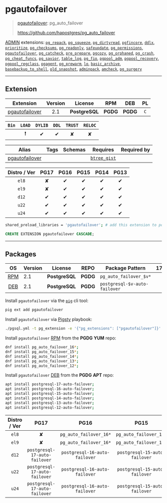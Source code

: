 # pgautofailover


> [pgautofailover](https://github.com/hapostgres/pg_auto_failover): pg_auto_failover
>
> https://github.com/hapostgres/pg_auto_failover





[ADMIN](/admin) extensions: [`pg_repack`](/pg_repack), [`pg_squeeze`](/pg_squeeze), [`pg_dirtyread`](/pg_dirtyread), [`pgfincore`](/pgfincore), [`ddlx`](/ddlx), [`prioritize`](/prioritize), [`pg_checksums`](/pg_checksums), [`pg_readonly`](/pg_readonly), [`safeupdate`](/safeupdate), [`pg_permissions`](/pg_permissions), [`pgautofailover`](/pgautofailover), [`pg_catcheck`](/pg_catcheck), [`pre_prepare`](/pre_prepare), [`pgcozy`](/pgcozy), [`pg_orphaned`](/pg_orphaned), [`pg_crash`](/pg_crash), [`pg_cheat_funcs`](/pg_cheat_funcs), [`pg_savior`](/pg_savior), [`table_log`](/table_log), [`pg_fio`](/pg_fio), [`pgpool_adm`](/pgpool_adm), [`pgpool_recovery`](/pgpool_recovery), [`pgpool_regclass`](/pgpool_regclass), [`pgagent`](/pgagent), [`pg_prewarm`](/pg_prewarm), [`lo`](/lo), [`basic_archive`](/basic_archive), [`basebackup_to_shell`](/basebackup_to_shell), [`old_snapshot`](/old_snapshot), [`adminpack`](/adminpack), [`amcheck`](/amcheck), [`pg_surgery`](/pg_surgery)


-------
## Extension


| Extension | Version | License | RPM | DEB | PL |
|-----------|:-------:|:-------:|:---:|:---:|:--:|
| [pgautofailover](https://github.com/hapostgres/pg_auto_failover) | 2.1 | **<span class="tcblue">PostgreSQL</span>** | **<span class="tccyan">PGDG</span>** | **<span class="tccyan">PGDG</span>** | `C` |



| `Bin` | `LOAD` | `DYLIB` | `DDL` | `TRUST` | `RELOC` |
|:-----:|:------:|:-------:|:-----:|:-------:|:-------:|
|  | <span class="tcred">❗</span> | <span class="tcblue">✔</span> | <span class="tcblue">✔</span> | <span class="tcwarn">✘</span> | <span class="tcwarn">✘</span> |



| Alias | Tags | Schemas | Requires | Required by |
|-------|------|---------|----------|-------------|
| [pgautofailover](/pgautofailover) |  |  | [`btree_gist`](btree_gist) |  |



| Distro / Ver | PG17 | PG16 | PG15 | PG14 | PG13 |
|:------------:|:----:|:----:|:----:|:----:|:----:|
| `el8` | <span class="tcred">✘</span> | <span class="tcblue">✔</span> | <span class="tcblue">✔</span> | <span class="tcblue">✔</span> | <span class="tcblue">✔</span> |
| `el9` | <span class="tcred">✘</span> | <span class="tcblue">✔</span> | <span class="tcblue">✔</span> | <span class="tcblue">✔</span> | <span class="tcblue">✔</span> |
| `d12` | <span class="tcblue">✔</span> | <span class="tcblue">✔</span> | <span class="tcblue">✔</span> | <span class="tcblue">✔</span> | <span class="tcblue">✔</span> |
| `u22` | <span class="tcblue">✔</span> | <span class="tcblue">✔</span> | <span class="tcblue">✔</span> | <span class="tcblue">✔</span> | <span class="tcblue">✔</span> |
| `u24` | <span class="tcblue">✔</span> | <span class="tcblue">✔</span> | <span class="tcblue">✔</span> | <span class="tcblue">✔</span> | <span class="tcblue">✔</span> |



```bash
shared_preload_libraries = 'pgautofailover'; # add this extension to postgresql.conf
```



```sql
CREATE EXTENSION pgautofailover CASCADE;
```

-----------


## Packages


| OS | Version | License | REPO | Package Pattern | 17 | 16 | 15 | 14 | 13 | Dependency |
|:--:|---------|:-------:|:----:|-----------------|:--:|:--:|:--:|:--:|:--:|------------|
| [RPM](/rpm) | 2.1 | **<span class="tcblue">PostgreSQL</span>** | **<span class="tccyan">PGDG</span>** | `pg_auto_failover_$v*` |  | **<span class="tccyan">✔</span>** | **<span class="tccyan">✔</span>** | **<span class="tccyan">✔</span>** | **<span class="tccyan">✔</span>** |  |
| [DEB](/deb) | 2.1 | **<span class="tcblue">PostgreSQL</span>** | **<span class="tccyan">PGDG</span>** | `postgresql-$v-auto-failover` |  | **<span class="tccyan">✔</span>** | **<span class="tccyan">✔</span>** | **<span class="tccyan">✔</span>** | **<span class="tccyan">✔</span>** |  |



Install `pgautofailover` via the [`pig`](https://github.com/pgsty/pig) cli tool:

```bash
pig ext add pgautofailover
```


Install `pgautofailover` via [Pigsty](https://pigsty.io/docs/pgext/usage/install/) playbook:

```bash
./pgsql.yml -t pg_extension -e '{"pg_extensions": ["pgautofailover"]}'
```


Install `pgautofailover` [RPM](/rpm) from the **<span class="tccyan">PGDG</span>** **YUM** repo:

```bash
dnf install pg_auto_failover_16*;
dnf install pg_auto_failover_15*;
dnf install pg_auto_failover_14*;
dnf install pg_auto_failover_13*;
dnf install pg_auto_failover_12*;
```


Install `pgautofailover` [DEB](/deb) from the **<span class="tccyan">PGDG</span>** **APT** repo:

```bash
apt install postgresql-17-auto-failover;
apt install postgresql-16-auto-failover;
apt install postgresql-15-auto-failover;
apt install postgresql-14-auto-failover;
apt install postgresql-13-auto-failover;
apt install postgresql-12-auto-failover;
```




| Distro / Ver | PG17 | PG16 | PG15 | PG14 | PG13 |
|:------------:|:----:|:----:|:----:|:----:|:----:|
| `el8` | <span class="tcred">✘</span> | `pg_auto_failover_16*` | `pg_auto_failover_15*` | `pg_auto_failover_14*` | `pg_auto_failover_13*` |
| `el9` | <span class="tcred">✘</span> | `pg_auto_failover_16*` | `pg_auto_failover_15*` | `pg_auto_failover_14*` | `pg_auto_failover_13*` |
| `d12` | `postgresql-17-auto-failover` | `postgresql-16-auto-failover` | `postgresql-15-auto-failover` | `postgresql-14-auto-failover` | `postgresql-13-auto-failover` |
| `u22` | `postgresql-17-auto-failover` | `postgresql-16-auto-failover` | `postgresql-15-auto-failover` | `postgresql-14-auto-failover` | `postgresql-13-auto-failover` |
| `u24` | `postgresql-17-auto-failover` | `postgresql-16-auto-failover` | `postgresql-15-auto-failover` | `postgresql-14-auto-failover` | `postgresql-13-auto-failover` |





